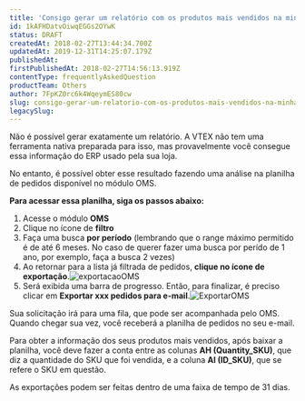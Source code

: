 ```yaml
---
title: 'Consigo gerar um relatório com os produtos mais vendidos na minha loja?'
id: 1kAFHDatvOiwqEGGs2OYwK
status: DRAFT
createdAt: 2018-02-27T13:44:34.700Z
updatedAt: 2019-12-31T14:25:07.179Z
publishedAt: 
firstPublishedAt: 2018-02-27T14:56:13.919Z
contentType: frequentlyAskedQuestion
productTeam: Others
author: 7FpKZ0rc6k4WqeymES80cw
slug: consigo-gerar-um-relatorio-com-os-produtos-mais-vendidos-na-minha-loja
legacySlug: 
---
```


Não é possível gerar exatamente um relatório. A VTEX não tem uma ferramenta nativa preparada para isso, mas provavelmente você consegue essa informação do ERP usado pela sua loja.

No entanto, é possível obter esse resultado fazendo uma análise na planilha de pedidos disponível no módulo OMS.

__Para acessar essa planilha, siga os passos abaixo:__

1. Acesse o módulo __OMS__
2. Clique no ícone de __filtro__
3. Faça uma busca __por período__ (lembrando que o range máximo permitido é de até 6 meses. No caso de querer fazer uma busca por perído de 1 ano, por exemplo, faça a busca 2 vezes) 
4. Ao retornar para a lista já filtrada de pedidos, __clique no ícone de exportação__.![exportacaoOMS](//images.contentful.com/alneenqid6w5/3pX1xFqvS0uMOEe8OUquci/81e2be7c1948d62a863cfccfc36f18a9/exportacaoOMS.png)
5. Será exibida uma barra de progresso. Então, para finalizar, é preciso clicar em __Exportar xxx pedidos para e-mail__.![ExportarOMS](//images.contentful.com/alneenqid6w5/3Z7h82etgIuQcUI6iGsgyk/11bbadc4b3c2174c82844e9125af8e50/ExportarOMS.png)

Sua solicitação irá para uma fila, que pode ser acompanhada pelo OMS. Quando chegar sua vez, você receberá a planilha de pedidos no seu e-mail.

Para obter a informação dos seus produtos mais vendidos, após baixar a planilha, você deve fazer a conta entre as colunas __AH (Quantity_SKU)__, que diz a quantidade do SKU que foi vendida, e a coluna __AI (ID_SKU)__, que se refere o SKU em questão. 

<div class="alert alert-danger">
As exportações podem ser feitas dentro de uma faixa de tempo de 31 dias.
</div>
